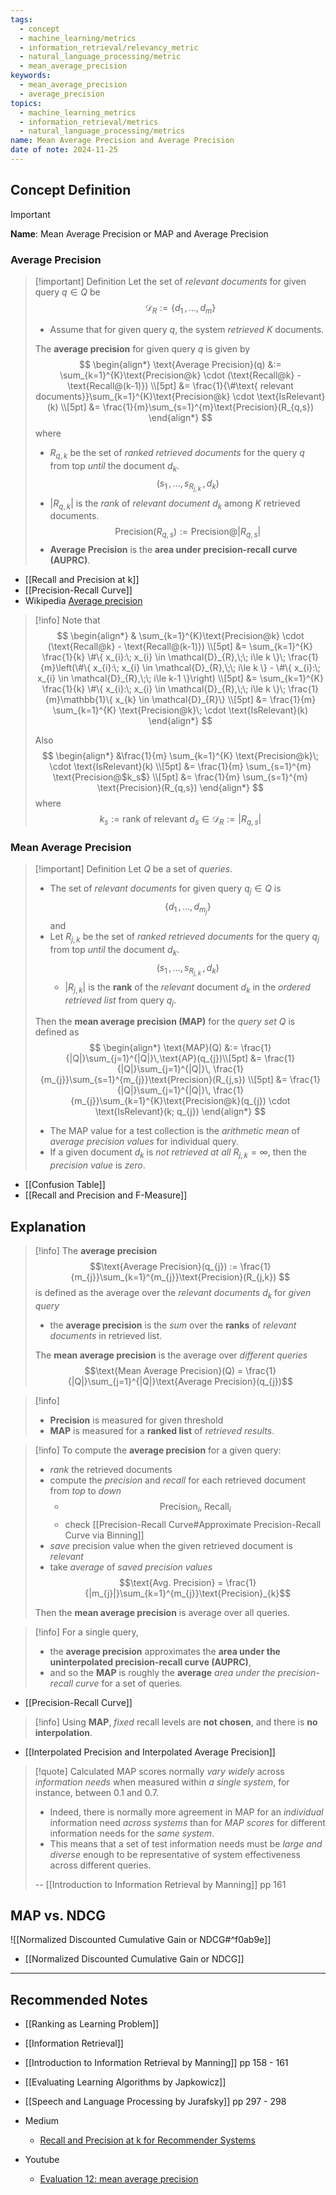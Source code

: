 ```yaml
---
tags:
  - concept
  - machine_learning/metrics
  - information_retrieval/relevancy_metric
  - natural_language_processing/metric
  - mean_average_precision
keywords:
  - mean_average_precision
  - average_precision
topics:
  - machine_learning_metrics
  - information_retrieval/metrics
  - natural_language_processing/metrics
name: Mean Average Precision and Average Precision
date of note: 2024-11-25
---
```

## Concept Definition

>[!important]
>**Name**: Mean Average Precision or MAP and Average Precision

### Average Precision

>[!important] Definition
>Let the set of *relevant documents* for given query $q\in Q$ be $$\mathcal{D}_{R} := \left\{ d_{1}\,{,}\ldots{,}\,d_{m} \right\}$$
>- Assume that for given query $q$, the system *retrieved* $K$ documents.
>
>The **average precision** for given query $q$ is given by 
>$$
>\begin{align*}
>\text{Average Precision}(q) &:= \sum_{k=1}^{K}\text{Precision@k} \cdot (\text{Recall@k} - \text{Recall@(k-1)}) \\[5pt]
>&= \frac{1}{\#\text{ relevant documents}}\sum_{k=1}^{K}\text{Precision@k} \cdot \text{IsRelevant}(k) \\[5pt]
>&= \frac{1}{m}\sum_{s=1}^{m}\text{Precision}(R_{q,s})
>\end{align*}
>$$
>where
>- $R_{q,k}$ be the set of *ranked retrieved documents* for the query $q$ from top *until* the document $d_{k}$. $$(s_{1} \,{,}\ldots{,}\,s_{R_{j,k}}\,, d_{k})$$
>- $|R_{q,k}|$ is the *rank* of *relevant document* $d_{k}$ among $K$ retrieved documents.$$\text{Precision}(R_{q,s}) := \text{Precision@}|R_{q,s}|$$
>- **Average Precision** is the **area under precision-recall curve (AUPRC)**.

- [[Recall and Precision at k]]
- [[Precision-Recall Curve]]
- Wikipedia [Average precision](https://en.wikipedia.org/w/index.php?title=Information_retrieval&oldid=793358396#Average_precision)

>[!info]
>Note that 
>$$
>\begin{align*}
>& \sum_{k=1}^{K}\text{Precision@k} \cdot (\text{Recall@k} - \text{Recall@(k-1)}) \\[5pt]
>&= \sum_{k=1}^{K} \frac{1}{k} \#\{ x_{i}:\; x_{i} \in \mathcal{D}_{R},\;\;  i\le k \}\; \frac{1}{m}\left(\#\{ x_{i}:\; x_{i} \in \mathcal{D}_{R},\;\;  i\le k \} - \#\{ x_{i}:\; x_{i} \in \mathcal{D}_{R},\;\;  i\le k-1 \}\right) \\[5pt]
> &= \sum_{k=1}^{K} \frac{1}{k} \#\{ x_{i}:\; x_{i} \in \mathcal{D}_{R},\;\;  i\le k \}\; \frac{1}{m}\mathbb{1}\{ x_{k} \in \mathcal{D}_{R}\}  \\[5pt]
> &= \frac{1}{m} \sum_{k=1}^{K} \text{Precision@k}\; \cdot \text{IsRelevant}(k)
>\end{align*}
>$$
>
>Also
>$$
>\begin{align*}
>&\frac{1}{m} \sum_{k=1}^{K} \text{Precision@k}\; \cdot \text{IsRelevant}(k) \\[5pt]
>&= \frac{1}{m} \sum_{s=1}^{m} \text{Precision@$k_s$} \\[5pt]
>&= \frac{1}{m} \sum_{s=1}^{m} \text{Precision}(R_{q,s})
>\end{align*}
>$$
>where $$k_{s} := \text{rank of relevant }d_{s}\in \mathcal{D}_{R} := |R_{q, s}|$$


### Mean Average Precision

>[!important] Definition
>Let $Q$ be a set of *queries*. 
>- The set of *relevant documents* for given query $q_{j}\in Q$ is $$\left\{ d_{1}\,{,}\ldots{,}\,d_{m_{j}} \right\}$$ and 
>- Let $R_{j,k}$ be the set of *ranked retrieved documents* for the query $q_{j}$ from top *until* the document $d_{k}$. $$(s_{1} \,{,}\ldots{,}\,s_{R_{j,k}}\,, d_{k})$$
>	- $|R_{j,k}|$ is the **rank** of the *relevant* document $d_{k}$ in the *ordered retrieved list* from query $q_{j}$.
>
>Then the **mean average precision (MAP)** for the *query set* $Q$ is defined as 
>$$
>\begin{align*}
>\text{MAP}(Q) &:=  \frac{1}{|Q|}\sum_{j=1}^{|Q|}\,\text{AP}(q_{j})\\[5pt]
>&= \frac{1}{|Q|}\sum_{j=1}^{|Q|}\, \frac{1}{m_{j}}\sum_{s=1}^{m_{j}}\text{Precision}(R_{j,s}) \\[5pt]
>&= \frac{1}{|Q|}\sum_{j=1}^{|Q|}\, \frac{1}{m_{j}}\sum_{k=1}^{K}\text{Precision@k}(q_{j}) \cdot \text{IsRelevant}(k; q_{j})
>\end{align*}
>$$
>- The MAP value for a test collection is the *arithmetic mean* of *average precision values* for individual query.
>- If a given document $d_{k}$ is *not retrieved at all* $R_{j,k} = \infty$, then the *precision value* is *zero*.

- [[Confusion Table]]
- [[Recall and Precision and F-Measure]]




## Explanation

>[!info]
>The **average precision** $$\text{Average Precision}(q_{j}) := \frac{1}{m_{j}}\sum_{k=1}^{m_{j}}\text{Precision}(R_{j,k}) $$ is defined as the average over the *relevant documents* $d_{k}$ for *given query*
>- the **average precision** is the *sum* over the **ranks** of *relevant documents* in retrieved list.
>
>The **mean average precision** is the average over *different queries* $$\text{Mean Average Precision}(Q) = \frac{1}{|Q|}\sum_{j=1}^{|Q|}\text{Average Precision}(q_{j})$$


>[!info]
>- **Precision** is measured for given threshold
>- **MAP** is measured for a **ranked list** of *retrieved results*.

>[!info]
>To compute the **average precision** for a given query:
>- *rank* the retrieved documents
>- compute the *precision* and *recall* for each retrieved document from *top* to *down*
>	- $$\text{Precision}_{i},\; \text{Recall}_{i}$$
>	- check [[Precision-Recall Curve#Approximate Precision-Recall Curve via Binning]]
>- *save* precision value when the given retrieved document is *relevant* 
>- take *average* of *saved precision values*  $$\text{Avg. Precision} = \frac{1}{|m_{j}|}\sum_{k=1}^{m_{j}}\text{Precision}_{k}$$
>  
>Then the **mean average precision** is average over all queries.  



>[!info]
>For a single query, 
>- the **average precision** approximates the **area under the uninterpolated precision-recall curve (AUPRC)**, 
>- and so the **MAP** is roughly the **average** *area under the precision-recall curve* for a set of queries.

- [[Precision-Recall Curve]]

>[!info]
>Using **MAP**, *fixed* recall levels are **not chosen**, and there is **no interpolation**.

- [[Interpolated Precision and Interpolated Average Precision]]

>[!quote]
>Calculated MAP scores normally *vary widely* across *information needs* when measured within *a single system*, for instance, between $0.1$ and $0.7.$ 
>- Indeed, there is normally more agreement in MAP for an *individual* information need *across systems* than for *MAP scores* for different information needs for the *same system*. 
>- This means that a set of test information needs must be *large and diverse* enough to be representative of system effectiveness across different queries.
>  
>-- [[Introduction to Information Retrieval by Manning]] pp 161  

## MAP vs. NDCG

![[Normalized Discounted Cumulative Gain or NDCG#^f0ab9e]]

- [[Normalized Discounted Cumulative Gain or NDCG]]




-----------
##  Recommended Notes


- [[Ranking as Learning Problem]]
- [[Information Retrieval]]

- [[Introduction to Information Retrieval by Manning]] pp 158 - 161
- [[Evaluating Learning Algorithms by Japkowicz]]
- [[Speech and Language Processing by Jurafsky]] pp 297 - 298

- Medium
	- [Recall and Precision at k for Recommender Systems](https://medium.com/@m_n_malaeb/recall-and-precision-at-k-for-recommender-systems-618483226c54)

- Youtube
	- [Evaluation 12: mean average precision](https://www.youtube.com/watch?v=pM6DJ0ZZee0)